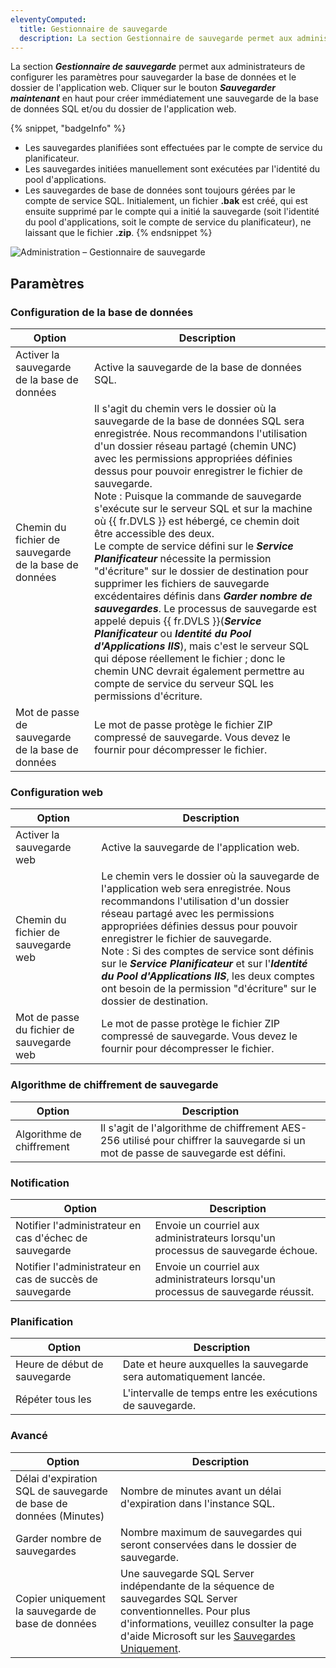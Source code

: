 ```yaml
---
eleventyComputed:
  title: Gestionnaire de sauvegarde
  description: La section Gestionnaire de sauvegarde permet aux administrateurs de configurer les paramètres pour sauvegarder la base de données et le dossier de l'application web.
---
```

La section ***Gestionnaire de sauvegarde*** permet aux administrateurs de configurer les paramètres pour sauvegarder la base de données et le dossier de l'application web. Cliquer sur le bouton ***Sauvegarder maintenant*** en haut pour créer immédiatement une sauvegarde de la base de données SQL et/ou du dossier de l'application web.

{% snippet, "badgeInfo" %}
* Les sauvegardes planifiées sont effectuées par le compte de service du planificateur.
* Les sauvegardes initiées manuellement sont exécutées par l'identité du pool d'applications.
* Les sauvegardes de base de données sont toujours gérées par le compte de service SQL. Initialement, un fichier **.bak** est créé, qui est ensuite supprimé par le compte qui a initié la sauvegarde (soit l'identité du pool d'applications, soit le compte de service du planificateur), ne laissant que le fichier **.zip**.
{% endsnippet %}

![Administration – Gestionnaire de sauvegarde](https://cdnweb.devolutions.net/docs/docs_en_server_ServerOp2084.png)

## Paramètres

### Configuration de la base de données
| Option                    | Description                                                                                          |
|---------------------------|------------------------------------------------------------------------------------------------------|
| Activer la sauvegarde de la base de données    | Active la sauvegarde de la base de données SQL.                                                            |
| Chemin du fichier de sauvegarde de la base de données | Il s'agit du chemin vers le dossier où la sauvegarde de la base de données SQL sera enregistrée. Nous recommandons l'utilisation d'un dossier réseau partagé (chemin UNC) avec les permissions appropriées définies dessus pour pouvoir enregistrer le fichier de sauvegarde.<br>Note : Puisque la commande de sauvegarde s'exécute sur le serveur SQL et sur la machine où {{ fr.DVLS }} est hébergé, ce chemin doit être accessible des deux.<br> Le compte de service défini sur le ***Service Planificateur*** nécessite la permission "d'écriture" sur le dossier de destination pour supprimer les fichiers de sauvegarde excédentaires définis dans ***Garder nombre de sauvegardes***. Le processus de sauvegarde est appelé depuis {{ fr.DVLS }}(***Service Planificateur*** ou ***Identité du Pool d'Applications IIS***), mais c'est le serveur SQL qui dépose réellement le fichier ; donc le chemin UNC devrait également permettre au compte de service du serveur SQL les permissions d'écriture. |
| Mot de passe de sauvegarde de la base de données  | Le mot de passe protège le fichier ZIP compressé de sauvegarde. Vous devez le fournir pour décompresser le fichier. |

### Configuration web
| Option                   | Description                                                                                          |
|--------------------------|------------------------------------------------------------------------------------------------------|
| Activer la sauvegarde web        | Active la sauvegarde de l'application web.                                                         |
| Chemin du fichier de sauvegarde web     | Le chemin vers le dossier où la sauvegarde de l'application web sera enregistrée. Nous recommandons l'utilisation d'un dossier réseau partagé avec les permissions appropriées définies dessus pour pouvoir enregistrer le fichier de sauvegarde.<br>Note : Si des comptes de service sont définis sur le ***Service Planificateur*** et sur l'***Identité du Pool d'Applications IIS***, les deux comptes ont besoin de la permission "d'écriture" sur le dossier de destination.   |
| Mot de passe du fichier de sauvegarde web | Le mot de passe protège le fichier ZIP compressé de sauvegarde. Vous devez le fournir pour décompresser le fichier. |

### Algorithme de chiffrement de sauvegarde
| Option               | Description                                                                                      |
|----------------------|--------------------------------------------------------------------------------------------------|
| Algorithme de chiffrement | Il s'agit de l'algorithme de chiffrement AES-256 utilisé pour chiffrer la sauvegarde si un mot de passe de sauvegarde est défini. |

### Notification
| Option                                   | Description                                                          |
|------------------------------------------|----------------------------------------------------------------------|
| Notifier l'administrateur en cas d'échec de sauvegarde    | Envoie un courriel aux administrateurs lorsqu'un processus de sauvegarde échoue.    |
| Notifier l'administrateur en cas de succès de sauvegarde   | Envoie un courriel aux administrateurs lorsqu'un processus de sauvegarde réussit. |

### Planification
| Option            | Description                                                   |
|-------------------|---------------------------------------------------------------|
| Heure de début de sauvegarde | Date et heure auxquelles la sauvegarde sera automatiquement lancée. |
| Répéter tous les      | L'intervalle de temps entre les exécutions de sauvegarde.                        |

### Avancé
| Option                                | Description                                                                                   |
|---------------------------------------|-----------------------------------------------------------------------------------------------|
| Délai d'expiration SQL de sauvegarde de base de données (Minutes) | Nombre de minutes avant un délai d'expiration dans l'instance SQL.                                       |
| Garder nombre de sauvegardes                | Nombre maximum de sauvegardes qui seront conservées dans le dossier de sauvegarde.                             |
| Copier uniquement la sauvegarde de base de données             | Une sauvegarde SQL Server indépendante de la séquence de sauvegardes SQL Server conventionnelles. Pour plus d'informations, veuillez consulter la page d'aide Microsoft sur les [Sauvegardes Uniquement](https://learn.microsoft.com/fr-fr/sql/relational-databases/backup-restore/copy-only-backups-sql-server?view=sql-server-ver16). |
